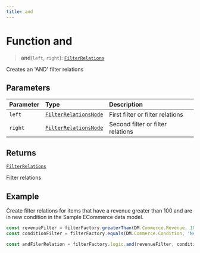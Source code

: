 ```yaml
---
title: and
---
```


# Function and <Badge type="beta" text="Beta" />

> **and**(`left`, `right`): [`FilterRelations`](../../../../../interfaces/interface.FilterRelations.md)

Creates an 'AND' filter relations

## Parameters

| Parameter | Type | Description |
| :------ | :------ | :------ |
| `left` | [`FilterRelationsNode`](../../../../../type-aliases/type-alias.FilterRelationsNode.md) | First filter or filter relations |
| `right` | [`FilterRelationsNode`](../../../../../type-aliases/type-alias.FilterRelationsNode.md) | Second filter or filter relations |

## Returns

[`FilterRelations`](../../../../../interfaces/interface.FilterRelations.md)

Filter relations

## Example

Create filter relations for items that have a revenue greater than 100 and are in new condition
in the Sample ECommerce data model.
```ts
const revenueFilter = filterFactory.greaterThan(DM.Commerce.Revenue, 100);
const conditionFilter = filterFactory.equals(DM.Commerce.Condition, 'New');

const andFilerRelation = filterFactory.logic.and(revenueFilter, conditionFilter);
```
